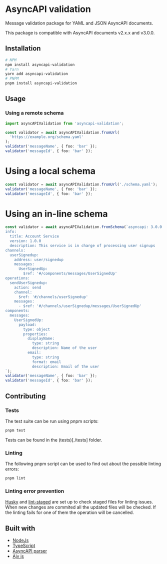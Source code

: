 # AsyncAPI validation

Message validation package for YAML and JSON AsyncAPI documents.

This package is compatible with AsyncAPI documents v2.x.x and v3.0.0.

## Installation

```bash
# NPM
npm install asyncapi-validation
# Yarn
yarn add asyncapi-validation
# PNPM
pnpm install asyncapi-validation
```

## Usage

### Using a remote schema

```ts
import asyncAPIValidation from 'asyncapi-validation';

const validator = await asyncAPIValidation.fromUrl(
  'https://example.org/schema.yaml'
);
validator('messageName', { foo: 'bar' });
validator('messageId', { foo: 'bar' });
```

# Using a local schema

```ts
const validator = await asyncAPIValidation.fromUrl('./schema.yaml');
validator('messageName', { foo: 'bar' });
validator('messageId', { foo: 'bar' });
```

# Using an in-line schema

```ts
const validator = await asyncAPIValidation.fromSchema(`asyncapi: 3.0.0
info:
  title: Account Service
  version: 1.0.0
  description: This service is in charge of processing user signups
channels:
  userSignedup:
    address: user/signedup
    messages:
      UserSignedUp:
        $ref: '#/components/messages/UserSignedUp'
operations:
  sendUserSignedup:
    action: send
    channel:
      $ref: '#/channels/userSignedup'
    messages:
      - $ref: '#/channels/userSignedup/messages/UserSignedUp'
components:
  messages:
    UserSignedUp:
      payload:
        type: object
        properties:
          displayName:
            type: string
            description: Name of the user
          email:
            type: string
            format: email
            description: Email of the user
`);
validator('messageName', { foo: 'bar' });
validator('messageId', { foo: 'bar' });
```

## Contributing

### Tests

The test suite can be run using pnpm scripts:

```bash
pnpm test
```

Tests can be found in the (tests)[./tests] folder.

### Linting

The following pnpm script can be used to find out about the possible linting errors:

```bash
pnpm lint
```

### Linting error prevention

[Husky](https://github.com/typicode/husky) and [lint-staged](https://github.com/okonet/lint-staged) are set up to check staged files for linting issues. When new changes are commited all the updated files will be checked. If the linting fails for one of them the operation will be cancelled.

## Built with

- [NodeJs](https://nodejs.org/)
- [TypeScript](https://www.typescriptlang.org/)
- [AsyncAPI parser](https://www.asyncapi.com/tools/parsers)
- [Ajv js](https://ajv.js.org/)
